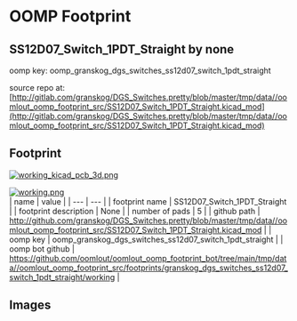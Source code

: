 # OOMP Footprint  
## SS12D07_Switch_1PDT_Straight  by none  
  
oomp key: oomp_granskog_dgs_switches_ss12d07_switch_1pdt_straight  
  
source repo at: [http://gitlab.com/granskog/DGS_Switches.pretty/blob/master/tmp/data//oomlout_oomp_footprint_src/SS12D07_Switch_1PDT_Straight.kicad_mod](http://gitlab.com/granskog/DGS_Switches.pretty/blob/master/tmp/data//oomlout_oomp_footprint_src/SS12D07_Switch_1PDT_Straight.kicad_mod)  
## Footprint  
  
[![working_kicad_pcb_3d.png](working_kicad_pcb_3d_600.png)](working_kicad_pcb_3d.png)  
  
[![working.png](working_600.png)](working.png)  
| name | value | 
| --- | --- | 
| footprint name | SS12D07_Switch_1PDT_Straight | 
| footprint description | None | 
| number of pads | 5 | 
| github path | http://github.com/granskog/DGS_Switches.pretty/blob/master/tmp/data//oomlout_oomp_footprint_src/SS12D07_Switch_1PDT_Straight.kicad_mod | 
| oomp key | oomp_granskog_dgs_switches_ss12d07_switch_1pdt_straight | 
| oomp bot github | https://github.com/oomlout/oomlout_oomp_footprint_bot/tree/main/tmp/data//oomlout_oomp_footprint_src/footprints/granskog_dgs_switches_ss12d07_switch_1pdt_straight/working | 
## Images  
